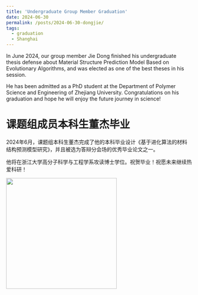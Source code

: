 ```yaml
---
title: 'Undergraduate Group Member Graduation'
date: 2024-06-30
permalink: /posts/2024-06-30-dongjie/
tags:
  - graduation
  - Shanghai
---
```


In June 2024, our group member Jie Dong finished his undergraduate thesis defense about 
Material Structure Prediction Model Based on Evolutionary Algorithms, and was elected as one of the best theses in his session.

He has been admitted as a PhD student at the Department of Polymer Science and Engineering of Zhejiang University. 
Congratulations on his graduation and hope he will enjoy the future journey in science!

课题组成员本科生董杰毕业
======

2024年6月，课题组本科生董杰完成了他的本科毕业设计《基于进化算法的材料结构预测模型研究》，并且被选为答辩分会场的优秀毕业论文之一。

他将在浙江大学高分子科学与工程学系攻读博士学位。祝贺毕业！祝愿未来继续热爱科研！

<image align="left" height="300" src="/images/people/dongjie.jpeg"></image>
